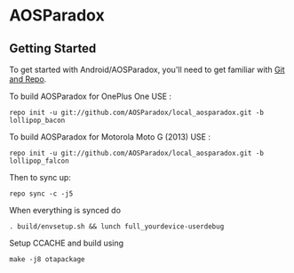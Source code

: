 AOSParadox
===========

Getting Started
---------------

To get started with Android/AOSParadox, you'll need to get
familiar with [Git and Repo](http://source.android.com/source/using-repo.html).

To build AOSParadox for OnePlus One USE :

    repo init -u git://github.com/AOSParadox/local_aosparadox.git -b lollipop_bacon

To build AOSParadox for Motorola Moto G (2013) USE :

    repo init -u git://github.com/AOSParadox/local_aosparadox.git -b lollipop_falcon

Then to sync up:

    repo sync -c -j5

When everything is synced do
    
    . build/envsetup.sh && lunch full_yourdevice-userdebug

Setup CCACHE and build using
    
    make -j8 otapackage

